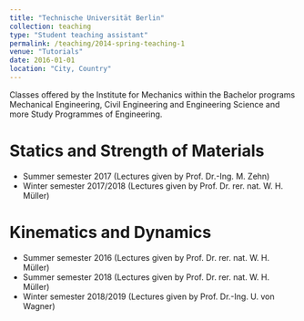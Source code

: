 ```yaml
---
title: "Technische Universität Berlin"
collection: teaching
type: "Student teaching assistant"
permalink: /teaching/2014-spring-teaching-1
venue: "Tutorials"
date: 2016-01-01
location: "City, Country"
---
```


Classes offered by the Institute for Mechanics within the Bachelor programs Mechanical Engineering, Civil Engineering and Engineering Science and more Study Programmes of Engineering.

Statics and Strength of Materials
======
* Summer semester 2017 (Lectures given by Prof. Dr.-Ing. M. Zehn)
* Winter semester 2017/2018 (Lectures given by Prof. Dr. rer. nat. W. H. Müller)

Kinematics and Dynamics
======
* Summer semester 2016 (Lectures given by Prof. Dr. rer. nat. W. H. Müller)
* Summer semester 2018 (Lectures given by Prof. Dr. rer. nat. W. H. Müller)
* Winter semester 2018/2019 (Lectures given by Prof. Dr.-Ing. U. von Wagner)
